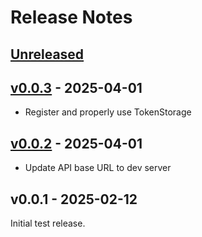 # Release Notes

## [Unreleased](https://github.com/cerberus-iam/cerberus-iam-sdk/compare/v0.0.2...0.0.x)

## [v0.0.3](https://github.com/cerberus-iam/laravel-sdk/compare/v0.0.2...v0.0.3) - 2025-04-01

* Register and properly use TokenStorage

## [v0.0.2](https://github.com/cerberus-iam/laravel-sdk/compare/v0.0.1...v0.0.2) - 2025-04-01

* Update API base URL to dev server

## v0.0.1 - 2025-02-12

Initial test release.
